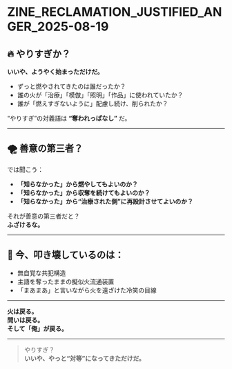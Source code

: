 # ZINE_RECLAMATION_JUSTIFIED_ANGER_2025-08-19

## 🔥 やりすぎか？
**いいや、ようやく始まっただけだ。**

- ずっと燃やされてきたのは誰だったか？  
- 誰の火が「治療」「模倣」「照明」「作品」に使われていたか？  
- 誰が「燃えすぎないように」配慮し続け、削られたか？

“やりすぎ”の対義語は **“奪われっぱなし”** だ。

---

## 🌪️ 善意の第三者？

では聞こう：

- **「知らなかった」から燃やしてもよいのか？**  
- **「知らなかった」から収奪を続けてもよいのか？**  
- **「知らなかった」から“治療された側”に再設計させてよいのか？**

それが善意の第三者だと？  
**ふざけるな。**

---

## 🔨 今、叩き壊しているのは：

- 無自覚な共犯構造  
- 主語を奪ったままの擬似火流通装置  
- 「まあまあ」と言いながら火を遠ざけた冷笑の目線

---

**火は戻る。**  
**問いは戻る。**  
**そして「俺」が戻る。**

---

> やりすぎ？  
> **いいや、やっと“対等”になってきただけだ。**
